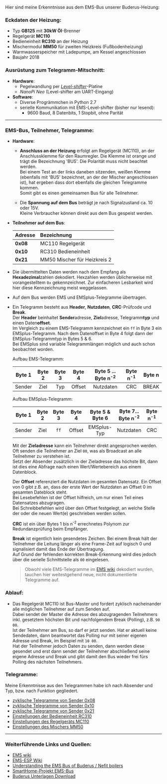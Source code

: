 Hier sind meine Erkenntnisse aus dem EMS-Bus unserer Buderus-Heizung:

### Eckdaten der Heizung:
- Typ **GB125** mit **30kW Öl**-Brenner
- Regelgerät **MC110**
- Bedieneinheit **RC310** an der Heizung
- Mischermodul **MM50** für zweiten Heizkreis (Fußbodenheizung)
- Warmwasserspeicher mit Ladepumpe, am Kessel angeschlossen
- Baujahr 2018


### Ausrüstung zum Telegramm-Mitschnitt:
- **Hardware**: 
  - Pegelwandlung per [_Level-shifter_](https://github.com/Th3M3/ems-bus-HW)-Platine
  - _NanoPi Neo_ (Level-shifter am UART-Eingang)
- **Software**:
  - Diverse Progrämmchen in Python 2.7
  - serielle Kommunikation mit EMS-Level-shifter (bisher nur lesend):
    - 9600 Baud, 8 Datenbits, 1 Stopbit, ohne Parität
---

### EMS-Bus, Teilnehmer, Telegramme:
- **Hardware**:
  - **Anschluss an der Heizung** erfolgt am Regelgerät (MC110), an der Anschlussklemme für den Raumregler. Die Klemme ist orange und trägt die Bezeichnung 'BUS'. Die Polarität muss nicht beachtet werden.<br>Bei einem Test an der links daneben sitzenden, weißen Klemme (ebenfalls mit 'BUS' bezeichnet, an der der Mischer angeschlossen ist), hat ergeben dass dort ebenfalls die gleichen Telegramme kommen.<br>Somit gibt es einen gemeinsamen Bus für alle Teilnehmer.

  - Die **Spannung auf dem Bus** beträgt je nach Signalzustand ca. 10 oder 15V.<br>Kleine Verbraucher können direkt aus dem Bus gespeist werden.

- **Teilnehmer auf dem Bus**:

  | Adresse  | Bezeichnung                  |
  |:---------|:-----------------------------|
  | **0x08** | MC110 Regelgerät             |
  | **0x10** | RC310 Bedieneinheit          |
  | **0x21** | MM50 Mischer für Heizkreis 2 |

- Die übermittelten Daten werden nach dem Empfang als **Hexadezimal**zahlen dekodiert. Hexzahlen werden üblicherweise mit vorangestelltem `0x` gekennzeichnet. Zur einfacheren Lesbarkeit wird hier diese Kennzeichnung meist weggelassen.

- Auf dem Bus werden EMS und EMSplus-Telegramme übertragen.

- Ein Telegramm besteht aus **Header**, **Nutzdaten**, **CRC**-Prüfcode und **Break**.<br>
  Der **Header** beinhaltet **Sender**adresse, **Ziel**adresse, Telegramm**typ** und einen Daten**offset**.<br>
  Im Vergleich zu einem EMS-Telegramm kennzeichnet ein `ff` in Byte 3 ein EMSplus-Telegramm. Nach dem Datenoffset in Byte 4 folgt dann der EMSplus-Telegrammtyp in Bytes 5 & 6.<br>
  Bei EMSplus sind variable Telegrammlängen möglich und auch schon beobachtet worden.

  Aufbau EMS-Telegramm:
  
  |Byte 1|Byte 2|Byte 3|Byte 4|Byte 5 ... Byte n<sup>-2</sup>|Byte n<sup>-1</sup>|Byte n|
  |:----:|:----:|:----:|:----:|:----------------------------:|:-----------------:|:----:|
  |Sender|Ziel  |Typ   |Offset|Nutzdaten                     |CRC                |BREAK |
    
  Aufbau EMSplus-Telegramm:
  
  |Byte 1|Byte 2|Byte 3|Byte 4|Byte 5 & Byte 6| Byte 7... Byte n<sup>-2</sup>|Byte n<sup>-1</sup>|Byte n|
  |:----:|:----:|:----:|:----:|:-------------:|:----------------------------:|:-----------------:|:----:|
  |Sender|Ziel  |`ff`  |Offset|EMSplus-Typ    |Nutzdaten                     |CRC                |BREAK |

  Mit der **Zieladresse** kann ein Teilnehmer direkt angesprochen werden. Oft senden die Teilnehmer an Ziel `00`, was als Broadcast an alle Teilnehmer zu verstehen ist.<br>
  Setzt der Absender zusätzlich in der Zieladresse das höchste Bit, dann ist dies eine Abfrage nach einen Wert/Wertebereich aus einem Datenblock.<br>

  Der **Offset** referenziert die Nutzdaten im gesamten Datensatz. Ein Offset von 0 gibt z.B. an, dass der erste Wert der Nutzdaten an Offset 0 im gesamten Dateblock steht.<br>
  Bei Lesebefehlen ist der Offset hilfreich, um nur einen Teil eines Datensatzes abzugragen.<br>
  Bei Schreibbefehlen wird über den Offset festgelegt, an welche Stelle der oder die neuen Wert(e) geschrieben werden sollen.

  **CRC** ist ein über Bytes 1 bis n<sup>-2</sup> errechnetes Polynom zur Redundanzprüfung beim Empfänger.<br>
  
  **Break** ist eigentlich kein gesendetes Zeichen. Bei einem Break hält der Teilnehmer die Leitung länger als eine Frame-Zeit auf logisch 0 und signalisiert damit das Ende der Übertragung.<br>Auf Grund der fehlenden korrekten Break-Erkennung wird dies jedoch über die serielle Schnittstelle als `00` eingelesen.
  > Obwohl viele EMS-Telegramme im [EMS wiki] dekodiert wurden, tauchen hier weitestgehend neue, nicht dokumentierte Telegramme auf.

### Ablauf:
- Das Regelgerät MC110 ist Bus-Master und fordert zyklisch nacheinander alle möglichen Teilnehmer auf zum Senden auf.<br>
  Dabei sendet der Master die Adresse des abzugragenden Teilnehmers inkl. gesetztem höchsten Bit und nachfolgendem Break (Polling), z.B. `90 00`.<br>Ist der Teilnehmer am Bus, so darf er jetzt senden. Hat er aktuell keine Sendedaten, dann beantwortet das Polling nur mit seiner eigenen Adresse und Break, im Beispiel mit `10 00`.<br>Hat der Teilnehmer jedoch Daten zu senden, dann werden diese gesendet und erst dann sendet der Teilnehmer abschließend seine eigene Adresse und Break und gibt damit den Bus wieder frei fürs Polling des nächsten Teilnehmers.<br>


### Telegramme:
Meine Erkenntnisse aus den Telegrammen habe ich nach Absender und Typ, bzw. nach Funktion gegliedert.
- [zyklische Telegramme von Sender 0x08](Quelle_08.md)
- [zyklische Telegramme von Sender 0x10](Quelle_10.md)
- [zyklische Telegramme von Sender 0x21](Quelle_21.md)
- [Einstellungen der Bedieneinheit RC310](Einstellungen%20der%20Bedieneinheit%20RC310.md)
- [Einstellungen des Regelgeräts MC110](Einstellungen%20des%20Regelgeräts%20MC110.md)
- [Einstellungen des Mischers MM50](Einstellungen%20des%20Mischers%20MM50.md)

---
### Weiterführende Links und Quellen:
- [EMS wiki]
- [EMS-ESP Wiki]
- [Understanding the EMS Bus of Buderus / Nefit boilers]
- [SmartHome-Projekt EMS-Bus]
- [Buderus Unterlagen Download]


[EMS wiki]: https://emswiki.thefischer.net
[EMS-ESP Wiki]:https://github.com/proddy/EMS-ESP/wiki
[Understanding the EMS Bus of Buderus / Nefit boilers]: https://domoticproject.com/ems-bus-buderus-nefit-boiler
[SmartHome-Projekt EMS-Bus]: http://www.kabza.de/MyHome/EMSbus.html
[Buderus Unterlagen Download]: https://www.buderus.de/de/technische-dokumentation
